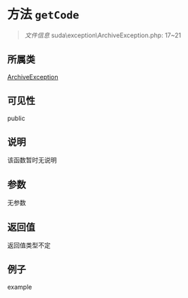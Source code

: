# 方法 `getCode`



> *文件信息* suda\exception\ArchiveException.php: 17~21

## 所属类 

[ArchiveException](../ArchiveException.md)

## 可见性

 public 

## 说明

该函数暂时无说明


## 参数


无参数


## 返回值

返回值类型不定


## 例子

example